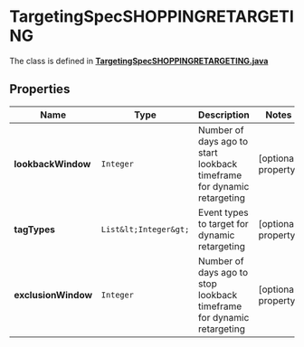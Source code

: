 

# TargetingSpecSHOPPINGRETARGETING

The class is defined in **[TargetingSpecSHOPPINGRETARGETING.java](../../src/main/java/org/openapitools/model/TargetingSpecSHOPPINGRETARGETING.java)**

## Properties

Name | Type | Description | Notes
------------ | ------------- | ------------- | -------------
**lookbackWindow** | `Integer` | Number of days ago to start lookback timeframe for dynamic retargeting |  [optional property]
**tagTypes** | `List&lt;Integer&gt;` | Event types to target for dynamic retargeting |  [optional property]
**exclusionWindow** | `Integer` | Number of days ago to stop lookback timeframe for dynamic retargeting |  [optional property]





